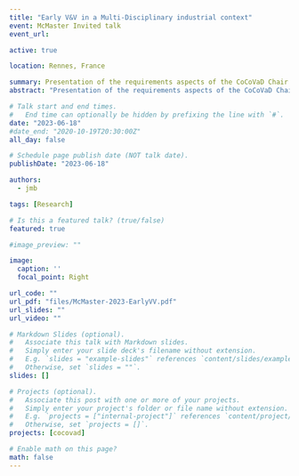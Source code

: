 ```yaml
---
title: "Early V&V in a Multi-Disciplinary industrial context"
event: McMaster Invited talk
event_url: 

active: true

location: Rennes, France

summary: Presentation of the requirements aspects of the CoCoVaD Chair at McMaster seminars
abstract: "Presentation of the requirements aspects of the CoCoVaD Chair at McMaster seminars"

# Talk start and end times.
#   End time can optionally be hidden by prefixing the line with `#`.
date: "2023-06-18"
#date_end: "2020-10-19T20:30:00Z"
all_day: false

# Schedule page publish date (NOT talk date).
publishDate: "2023-06-18"

authors: 
  - jmb

tags: [Research]

# Is this a featured talk? (true/false)
featured: true

#image_preview: ""

image:
  caption: ''
  focal_point: Right

url_code: ""
url_pdf: "files/McMaster-2023-EarlyVV.pdf"
url_slides: ""
url_video: ""

# Markdown Slides (optional).
#   Associate this talk with Markdown slides.
#   Simply enter your slide deck's filename without extension.
#   E.g. `slides = "example-slides"` references `content/slides/example-slides.md`.
#   Otherwise, set `slides = ""`.
slides: []

# Projects (optional).
#   Associate this post with one or more of your projects.
#   Simply enter your project's folder or file name without extension.
#   E.g. `projects = ["internal-project"]` references `content/project/deep-learning/index.md`.
#   Otherwise, set `projects = []`.
projects: [cocovad]

# Enable math on this page?
math: false
---
```

